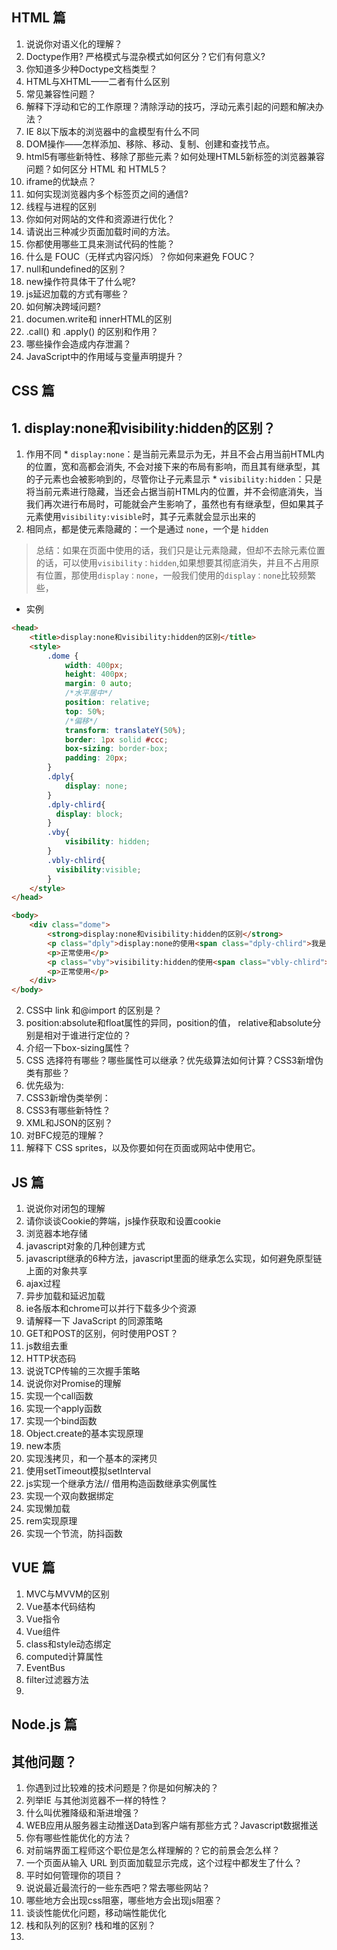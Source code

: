 ## HTML 篇
  1. 说说你对语义化的理解？ 
  2. Doctype作用? 严格模式与混杂模式如何区分？它们有何意义?
  3. 你知道多少种Doctype文档类型？
  4. HTML与XHTML——二者有什么区别
  5. 常见兼容性问题？
  6. 解释下浮动和它的工作原理？清除浮动的技巧，浮动元素引起的问题和解决办法？
  7. IE 8以下版本的浏览器中的盒模型有什么不同
  8. DOM操作——怎样添加、移除、移动、复制、创建和查找节点。
  9. html5有哪些新特性、移除了那些元素？如何处理HTML5新标签的浏览器兼容问题？如何区分 HTML 和 HTML5？
  10. iframe的优缺点？
  11. 如何实现浏览器内多个标签页之间的通信?
  12. 线程与进程的区别
  13. 你如何对网站的文件和资源进行优化？
  14. 请说出三种减少页面加载时间的方法。
  15. 你都使用哪些工具来测试代码的性能？
  16. 什么是 FOUC（无样式内容闪烁）？你如何来避免 FOUC？
  17. null和undefined的区别？
  18. new操作符具体干了什么呢?
  19. js延迟加载的方式有哪些？
  20. 如何解决跨域问题?
  21. documen.write和 innerHTML的区别
  22. .call() 和 .apply() 的区别和作用？
  23. 哪些操作会造成内存泄漏？
  24. JavaScript中的作用域与变量声明提升？



## CSS 篇

## 1. display:none和visibility:hidden的区别？
  1.  作用不同
    * `display:none`：是当前元素显示为无，并且不会占用当前HTML内的位置，宽和高都会消失, 不会对接下来的布局有影响，而且其有继承型，其的子元素也会被影响到的，尽管你让子元素显示
    * `visibility:hidden`：只是将当前元素进行隐藏，当还会占据当前HTML内的位置，并不会彻底消失，当我们再次进行布局时，可能就会产生影响了，虽然也有有继承型，但如果其子元素使用`visibility:visible`时，其子元素就会显示出来的
  2. 相同点，都是使元素隐藏的：一个是通过 `none`，一个是 `hidden`
  > 总结：如果在页面中使用的话，我们只是让元素隐藏，但却不去除元素位置的话，可以使用`visibility：hidden`,如果想要其彻底消失，并且不占用原有位置，那使用`display：none`，一般我们使用的`display：none`比较频繁些，
  * 实例
  ```html
  <head>
      <title>display:none和visibility:hidden的区别</title>
      <style>
          .dome {
              width: 400px;
              height: 400px;
              margin: 0 auto;
              /*水平居中*/
              position: relative;
              top: 50%;
              /*偏移*/
              transform: translateY(50%);
              border: 1px solid #ccc;
              box-sizing: border-box;
              padding: 20px;
          }
          .dply{
              display: none;
          }
          .dply-chlird{
            display: block;
          }
          .vby{
              visibility: hidden;
          }
          .vbly-chlird{
            visibility:visible;
          }
      </style>
  </head>

  <body>
      <div class="dome">
          <strong>display:none和visibility:hidden的区别</strong>
          <p class="dply">display:none的使用<span class="dply-chlird">我是其子元素</span></p>
          <p>正常使用</p>
          <p class="vby">visibility:hidden的使用<span class="vbly-chlird">我是其子元素</span></p>
          <p>正常使用</p>
      </div>
  </body>
  ```

2. CSS中 link 和@import 的区别是？
3. position:absolute和float属性的异同，position的值， relative和absolute分别是相对于谁进行定位的？
4. 介绍一下box-sizing属性？
5. CSS 选择符有哪些？哪些属性可以继承？优先级算法如何计算？CSS3新增伪类有那些？
6. 优先级为:
7. CSS3新增伪类举例：
8. CSS3有哪些新特性？
9. XML和JSON的区别？
10. 对BFC规范的理解？
11. 解释下 CSS sprites，以及你要如何在页面或网站中使用它。


## JS 篇
1. 说说你对闭包的理解
2. 请你谈谈Cookie的弊端，js操作获取和设置cookie
3. 浏览器本地存储
4. javascript对象的几种创建方式
5. javascript继承的6种方法，javascript里面的继承怎么实现，如何避免原型链上面的对象共享
6. ajax过程
7. 异步加载和延迟加载
8. ie各版本和chrome可以并行下载多少个资源
9. 请解释一下 JavaScript 的同源策略
10. GET和POST的区别，何时使用POST？
11. js数组去重
12. HTTP状态码
13. 说说TCP传输的三次握手策略
14. 说说你对Promise的理解
15. 实现一个call函数
16. 实现一个apply函数
17. 实现一个bind函数
18. Object.create的基本实现原理
19. new本质
20. 实现浅拷贝，和一个基本的深拷贝
21. 使用setTimeout模拟setInterval
22. js实现一个继承方法// 借用构造函数继承实例属性
23. 实现一个双向数据绑定
24. 实现懒加载
25. rem实现原理
26. 实现一个节流，防抖函数




## VUE 篇
  1. MVC与MVVM的区别
  2. Vue基本代码结构
  3. Vue指令
  4. Vue组件
  5. class和style动态绑定
  6. computed计算属性
  7. EventBus
  8. filter过滤器方法
  9. 

## Node.js 篇

## 其他问题？
  1. 你遇到过比较难的技术问题是？你是如何解决的？
  2. 列举IE 与其他浏览器不一样的特性？
  3. 什么叫优雅降级和渐进增强？
  4. WEB应用从服务器主动推送Data到客户端有那些方式？Javascript数据推送
  5. 你有哪些性能优化的方法？
  6. 对前端界面工程师这个职位是怎么样理解的？它的前景会怎么样？
  7. 一个页面从输入 URL 到页面加载显示完成，这个过程中都发生了什么？
  8. 平时如何管理你的项目？
  9. 说说最近最流行的一些东西吧？常去哪些网站？
  10. 哪些地方会出现css阻塞，哪些地方会出现js阻塞？
  11. 谈谈性能优化问题，移动端性能优化
  12. 栈和队列的区别? 栈和堆的区别？
  13. 

